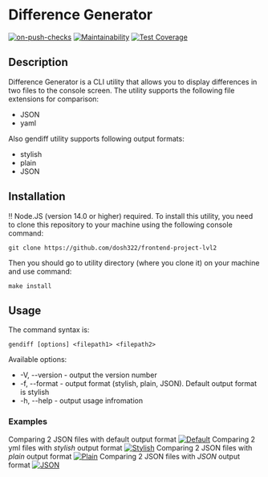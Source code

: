 # Difference Generator

[![on-push-checks](https://github.com/dosh322/frontend-project-lvl2/workflows/on-push-checks/badge.svg)](https://github.com/dosh322/frontend-project-lvl2/actions?query=workflow%3Aon-push-checks)
[![Maintainability](https://api.codeclimate.com/v1/badges/a0cbd2c8970c284cdda0/maintainability)](https://codeclimate.com/github/dosh322/frontend-project-lvl2/maintainability)
[![Test Coverage](https://api.codeclimate.com/v1/badges/a0cbd2c8970c284cdda0/test_coverage)](https://codeclimate.com/github/dosh322/frontend-project-lvl2/test_coverage)

## Description
  Difference Generator is a CLI utility that allows you to display differences in two files to the console screen. The utility supports the following file extensions for comparison:
  - JSON
  - yaml
  
  Also gendiff utility supports following output formats:
  - stylish 
  - plain
  - JSON

## Installation
  :bangbang: Node.JS (version 14.0 or higher) required.
  To install this utility, you need to clone this repository to your machine using the following console command:
  ```
  git clone https://github.com/dosh322/frontend-project-lvl2
  ```
  Then you should go to utility directory (where you clone it) on your machine and use command:
  ```
  make install
  ```

## Usage
The command syntax is:
```
gendiff [options] <filepath1> <filepath2>
```
Available options:
- -V, --version - output the version number
- -f, --format - output format (stylish, plain, JSON). Default output format is stylish
- -h, --help - output usage infromation

### Examples
Comparing 2 JSON files with default output format
[![Default](https://asciinema.org/a/uywCDN1bLgMoYdcrYkZ5k9qsw.svg)](https://asciinema.org/a/uywCDN1bLgMoYdcrYkZ5k9qsw)
Comparing 2 yml files with *stylish* output format
[![Stylish](https://asciinema.org/a/SFgzJlGTX65bs1rk8ltR8jfyp.svg)](https://asciinema.org/a/SFgzJlGTX65bs1rk8ltR8jfyp)
Comparing 2 JSON files with *plain* output format
[![Plain](https://asciinema.org/a/0t4x0ePK6IgebeYthUf22jC0w.svg)](https://asciinema.org/a/0t4x0ePK6IgebeYthUf22jC0w)
Comparing 2 JSON files with *JSON* output format
[![JSON](https://asciinema.org/a/Pc3QPTZY1OdIVwMY0NvraW7bI.svg)](https://asciinema.org/a/Pc3QPTZY1OdIVwMY0NvraW7bI)
